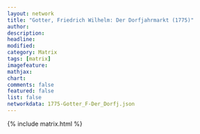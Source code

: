 ```yaml
---
layout: network
title: "Gotter, Friedrich Wilhelm: Der Dorfjahrmarkt (1775)"
author:
description:
headline:
modified:
category: Matrix
tags: [matrix]
imagefeature: 
mathjax: 
chart: 
comments: false
featured: false
list: false
networkdata: 1775-Gotter_F-Der_Dorfj.json
---
```

{% include matrix.html %}

